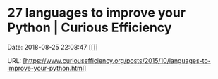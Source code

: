 # 27 languages to improve your Python | Curious Efficiency

Date: 2018-08-25 22:08:47
[[]]

URL: [https://www.curiousefficiency.org/posts/2015/10/languages-to-improve-your-python.html]
